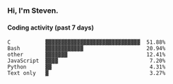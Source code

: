 ### Hi, I'm Steven.

#### Coding activity (past 7 days)
```
C           ▓▓▓▓▓▓▓▓▓▓▓▓▓▓▓▓▓▓▓▓▓▓▓▓▓▓▓▓▓▓  51.88%
Bash        ▓▓▓▓▓▓▓▓▓▓▓▓                    20.94%
other       ▓▓▓▓▓▓▓                         12.41%
JavaScript  ▓▓▓▓                             7.20%
Python      ▓▓                               4.31%
Text only   ▓                                3.27%
```
